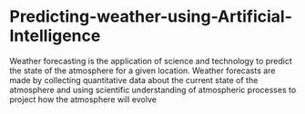 # Predicting-weather-using-Artificial-Intelligence
Weather forecasting is the application of science and technology to predict the state of the atmosphere for a given location.  Weather forecasts are made by collecting quantitative data about the current state of the atmosphere  and  using  scientific  understanding  of  atmospheric  processes  to  project  how  the  atmosphere  will evolve
